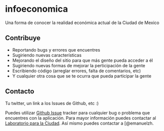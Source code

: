 infoeconomica
=============

Una forma de conocer la realidad económica actual de la Ciudad de Mexico

## Contribuye

- Reportando bugs y errores que encuentres
- Sugiriendo nuevas características
- Mejorando el diseño del sitio para que más gente pueda acceder a él
- Sugiriendo nuevas formas de mejorar la perticipación de la gente
- Escribiendo código (arreglar errores, falta de comentarios, etc)
- Y cualquier otra cosa que se te ocurra que pueda participar la gente

## Contacto

Tu twitter, un link a los Issues de Github, etc :) 

Puedes utilizar [Github Issue](https://github.com/LabPLC/infoeconomica/issues) tracker para cualquier bug o problema que encuentres con la aplicación. Para mayor información puedes contactar al [Laboratorio para la Ciudad](http://labplc.mx).  Así mismo puedes contactar a [@emanuelzh.

